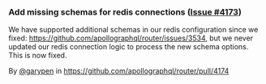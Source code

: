 ### Add missing schemas for redis connections ([Issue #4173](https://github.com/apollographql/router/issues/4173))

We have supported additional schemas in our redis configuration since we fixed: https://github.com/apollographql/router/issues/3534, but we never updated our redis connection logic to process the new schema options. This is now fixed.

By [@garypen](https://github.com/garypen) in https://github.com/apollographql/router/pull/4174